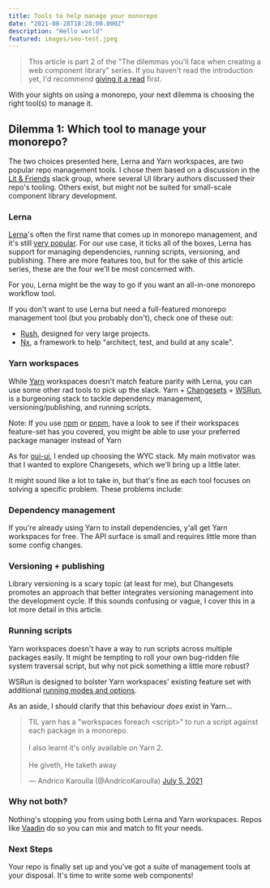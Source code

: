 ```yaml
---
title: Tools to help manage your monorepo
date: "2021-08-28T18:20:00.000Z"
description: "Hello world"
featured: images/seo-test.jpeg
---
```


> This article is part 2 of the "The dilemmas you'll face when creating a web component library" series. If you haven't read the introduction yet, I'd recommend [giving it a read](/the-dilemmas-you'll-face-when-creating-a-web-component-library) first.

With your sights on using a monorepo, your next dilemma is choosing the right tool(s) to manage it.

## Dilemma 1: Which tool to manage your monorepo?

The two choices presented here, Lerna and Yarn workspaces, are two popular repo management tools. I chose them based on a discussion in the [Lit & Friends](https://lit.dev/slack-invite) slack group, where several UI library authors discussed their repo's tooling. Others exist, but might not be suited for small-scale component library development.

### Lerna

[Lerna](https://lerna.js.org/)'s often the first name that comes up in monorepo management, and it's still [very popular](https://www.npmtrends.com/@microsoft/rush-vs-lerna-vs-bolt). For our use case, it ticks all of the boxes, Lerna has support for managing dependencies, running scripts, versioning, and publishing. There are more features too, but for the sake of this article series, these are the four we'll be most concerned with.

For you, Lerna might be the way to go if you want an all-in-one monorepo workflow tool.

If you don't want to use Lerna but need a full-featured monorepo management tool (but you probably don't), check one of these out:

- [Rush](https://rushjs.io/), designed for very large projects.
- [Nx](https://nx.dev/), a framework to help "architect, test, and build at any scale".

### Yarn workspaces

While [Yarn](https://classic.yarnpkg.com/en/docs/workspaces/) workspaces doesn't match feature parity with Lerna, you can use some other rad tools to pick up the slack. Yarn + [Changesets](https://github.com/atlassian/changesets) + [WSRun](https://www.npmjs.com/package/wsrun), is a burgeoning stack to tackle dependency management, versioning/publishing, and running scripts.

Note: If you use [npm](https://docs.npmjs.com/cli/v7/using-npm/workspaces) or [pnpm](https://pnpm.io/workspaces), have a look to see if their workspaces feature-set has you covered, you might be able to use your preferred package manager instead of Yarn

As for [oui-ui](https://oui-ui.netlify.app/), I ended up choosing the WYC stack. My main motivator was that I wanted to explore Changesets, which we'll bring up a little later.

It might sound like a lot to take in, but that's fine as each tool focuses on solving a specific problem. These problems include:

### Dependency management

If you're already using Yarn to install dependencies, y'all get Yarn workspaces for free. The API surface is small and requires little more than some config changes.

### Versioning + publishing

Library versioning is a scary topic (at least for me), but Changesets promotes an approach that better integrates versioning management into the development cycle. If this sounds confusing or vague, I cover this in a lot more detail in this article.

<!-- TODO: add link to versioning article -->

### Running scripts

Yarn workspaces doesn't have a way to run scripts across multiple packages easily. It might be tempting to roll your own bug-ridden file system traversal script, but why not pick something a little more robust?

WSRun is designed to bolster Yarn workspaces' existing feature set with additional [running modes and options](https://github.com/hfour/wsrun#workspace-script-runner).

As an aside, I should clarify that this behaviour _does_ exist in Yarn...

<blockquote class="twitter-tweet"><p lang="en" dir="ltr">TIL yarn has a &quot;workspaces foreach &lt;script&gt;&quot; to run a script against each package in a monorepo.<br><br>I also learnt it&#39;s only available on Yarn 2.<br><br>He giveth, He taketh away</p>&mdash; Andrico Karoulla (@AndricoKaroulla) <a href="https://twitter.com/AndricoKaroulla/status/1412087951832539138?ref_src=twsrc%5Etfw">July 5, 2021</a></blockquote>

### Why not both?

Nothing's stopping you from using both Lerna and Yarn workspaces. Repos like [Vaadin](https://github.com/vaadin/web-components) do so you can mix and match to fit your needs.

### Next Steps

Your repo is finally set up and you've got a suite of management tools at your disposal. It's time to write some web components!
